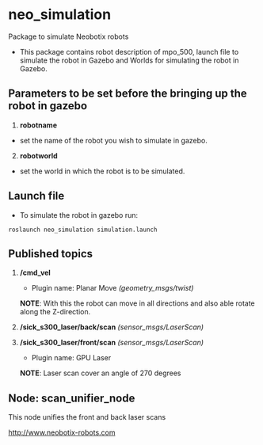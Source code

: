 # neo_simulation
Package to simulate Neobotix robots 

- This package contains robot description of mpo_500, launch file to simulate the robot in Gazebo and Worlds for simulating the robot in Gazebo.


## Parameters to be set before the bringing up the robot in gazebo 

1. **robotname**
- set the name of the robot you wish to simulate in gazebo.

2. **robotworld**
- set the world in which the robot is to be simulated.

## Launch file

- To simulate the robot in gazebo run:

`roslaunch neo_simulation simulation.launch`


## Published topics

1. **/cmd_vel**

    - Plugin name: Planar Move *(geometry_msgs/twist)*

   __NOTE__: With this the robot can move in all directions and also able rotate along the Z-direction.


2. **/sick_s300_laser/back/scan**  *(sensor_msgs/LaserScan)*

3. **/sick_s300_laser/front/scan** *(sensor_msgs/LaserScan)*

     - Plugin name: GPU Laser

    __NOTE__: Laser scan cover an angle of 270 degrees


Node: scan_unifier_node
---------------------
This node unifies the front and back laser scans


http://www.neobotix-robots.com
